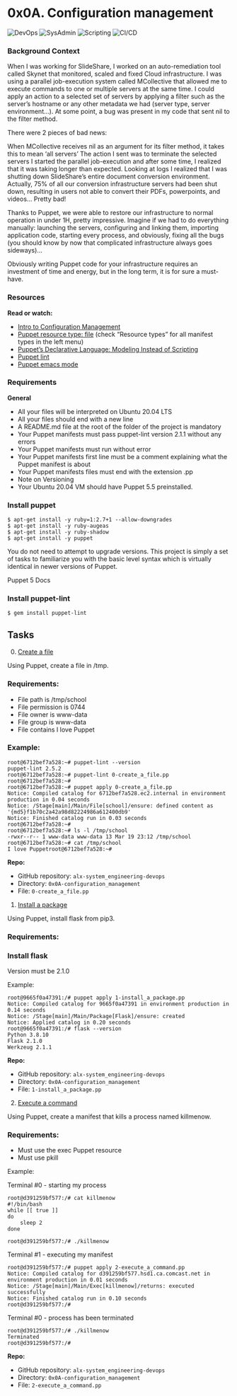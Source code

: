 # 0x0A. Configuration management

![DevOps](https://img.shields.io/badge/DevOps-red)
![SysAdmin](https://img.shields.io/badge/SysAdmin-red)
![Scripting](https://img.shields.io/badge/Scripting-red)
![CI/CD](https://img.shields.io/badge/CI%2FCD-red)

### Background Context


When I was working for SlideShare, I worked on an auto-remediation tool called Skynet that monitored, scaled and fixed Cloud infrastructure. I was using a parallel job-execution system called MCollective that allowed me to execute commands to one or multiple servers at the same time. I could apply an action to a selected set of servers by applying a filter such as the server’s hostname or any other metadata we had (server type, server environment…). At some point, a bug was present in my code that sent nil to the filter method.

There were 2 pieces of bad news:

When MCollective receives nil as an argument for its filter method, it takes this to mean ‘all servers’
The action I sent was to terminate the selected servers
I started the parallel job-execution and after some time, I realized that it was taking longer than expected. Looking at logs I realized that I was shutting down SlideShare’s entire document conversion environment. Actually, 75% of all our conversion infrastructure servers had been shut down, resulting in users not able to convert their PDFs, powerpoints, and videos… Pretty bad!

Thanks to Puppet, we were able to restore our infrastructure to normal operation in under 1H, pretty impressive. Imagine if we had to do everything manually: launching the servers, configuring and linking them, importing application code, starting every process, and obviously, fixing all the bugs (you should know by now that complicated infrastructure always goes sideways)…

Obviously writing Puppet code for your infrastructure requires an investment of time and energy, but in the long term, it is for sure a must-have.

### Resources

**Read or watch:**

- [Intro to Configuration Management]()
- [Puppet resource type: file]() (check “Resource types” for all manifest types in the left menu)
- [Puppet’s Declarative Language: Modeling Instead of Scripting]()
- [Puppet lint]()
- [Puppet emacs mode]()

### Requirements

**General**

- All your files will be interpreted on Ubuntu 20.04 LTS
- All your files should end with a new line
- A README.md file at the root of the folder of the project is mandatory
- Your Puppet manifests must pass puppet-lint version 2.1.1 without any errors
- Your Puppet manifests must run without error
- Your Puppet manifests first line must be a comment explaining what the Puppet manifest is about
- Your Puppet manifests files must end with the extension .pp
- Note on Versioning
- Your Ubuntu 20.04 VM should have Puppet 5.5 preinstalled.

### Install puppet

```
$ apt-get install -y ruby=1:2.7+1 --allow-downgrades
$ apt-get install -y ruby-augeas
$ apt-get install -y ruby-shadow
$ apt-get install -y puppet
```

You do not need to attempt to upgrade versions. This project is simply a set of tasks to familiarize you with the basic level syntax which is virtually identical in newer versions of Puppet.

Puppet 5 Docs

### Install puppet-lint

```
$ gem install puppet-lint
```

## Tasks

0. [Create a file]()

Using Puppet, create a file in /tmp.

### Requirements:

- File path is /tmp/school
- File permission is 0744
- File owner is www-data
- File group is www-data
- File contains I love Puppet

### Example:

```
root@6712bef7a528:~# puppet-lint --version
puppet-lint 2.5.2
root@6712bef7a528:~# puppet-lint 0-create_a_file.pp
root@6712bef7a528:~# 
root@6712bef7a528:~# puppet apply 0-create_a_file.pp
Notice: Compiled catalog for 6712bef7a528.ec2.internal in environment production in 0.04 seconds
Notice: /Stage[main]/Main/File[school]/ensure: defined content as '{md5}f1b70c2a42a98d82224986a612400db9'
Notice: Finished catalog run in 0.03 seconds
root@6712bef7a528:~#
root@6712bef7a528:~# ls -l /tmp/school
-rwxr--r-- 1 www-data www-data 13 Mar 19 23:12 /tmp/school
root@6712bef7a528:~# cat /tmp/school
I love Puppetroot@6712bef7a528:~#
```

**Repo:**

- GitHub repository: `alx-system_engineering-devops`
- Directory: `0x0A-configuration_management`
- File: `0-create_a_file.pp`

1. [Install a package](1-install_a_package.pp)

Using Puppet, install flask from pip3.

### Requirements:

### Install flask

Version must be 2.1.0

Example:

```
root@9665f0a47391:/# puppet apply 1-install_a_package.pp
Notice: Compiled catalog for 9665f0a47391 in environment production in 0.14 seconds
Notice: /Stage[main]/Main/Package[Flask]/ensure: created
Notice: Applied catalog in 0.20 seconds
root@9665f0a47391:/# flask --version
Python 3.8.10
Flask 2.1.0
Werkzeug 2.1.1
```

**Repo:**

- GitHub repository: `alx-system_engineering-devops`
- Directory: `0x0A-configuration_management`
- File: `1-install_a_package.pp`

2. [Execute a command](2-execute_a_command.pp)

Using Puppet, create a manifest that kills a process named killmenow.

### Requirements:

- Must use the exec Puppet resource
- Must use pkill

Example:

Terminal #0 - starting my process

```
root@d391259bf577:/# cat killmenow
#!/bin/bash
while [[ true ]]
do
    sleep 2
done

root@d391259bf577:/# ./killmenow
```

Terminal #1 - executing my manifest

```
root@d391259bf577:/# puppet apply 2-execute_a_command.pp
Notice: Compiled catalog for d391259bf577.hsd1.ca.comcast.net in environment production in 0.01 seconds
Notice: /Stage[main]/Main/Exec[killmenow]/returns: executed successfully
Notice: Finished catalog run in 0.10 seconds
root@d391259bf577:/# 
```

Terminal #0 - process has been terminated

```
root@d391259bf577:/# ./killmenow
Terminated
root@d391259bf577:/#
```

**Repo:**

- GitHub repository: `alx-system_engineering-devops`
- Directory: `0x0A-configuration_management`
- File: `2-execute_a_command.pp`


